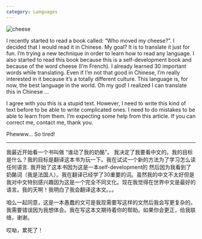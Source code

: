 ```yaml
---
category: Languages
---
```


![cheese](https://images.pexels.com/photos/821365/pexels-photo-821365.jpeg?w=1260&h=750&auto=compress&cs=tinysrgb)

I recently started to read a book called: “Who moved my cheese?”. I decided that I would read it in Chinese. My goal? It is to translate it just for fun. I’m trying a new technique in order to learn how to read any language. I also started to read this book because this is a self-development book and because of the word cheese (I’m French). I already learned 30 important words while translating. Even if I’m not that good in Chinese, I’m really interested in it because it’s a totally different culture. This language is, for now, the best language in the world. Oh my god! I realized I can translate this in Chinese …

I agree with you this is a stupid text. However, I need to write this kind of text before to be able to write complicated ones. I need to do mistakes to be able to learn from them. I’m expecting some help from this article. If you can correct me, contact me, thank you.

Phewww… So tired!

---

我最近开始看一个书叫做 “谁动了我的奶酪”。 我决定了我要看中文的。我的目标是什么？我的目标是翻译这本书为玩一下。我在试试一个新的方法为了学习怎么读任何语言. 我开始了这本书因为这是一本self-development的 然后因为我看到了奶酪词（我是法国人）。我在翻译已经学了30重要的词。虽然我的中文不太好但是我对中文特别感兴趣因为这是一个完全不同文化。现在我觉得在世界中文是最好的语言。我的天啊！我明白了我会翻译这本文。。。

咱么一起同意，这是一本愚蠢的文可是我现需要写这样的文然后我会写更复杂的。我需要错误因为我想体会。我在写这本文期待着你的帮助。如果你会更正，给我联络，谢谢。

哎呦，累死了！
